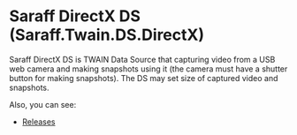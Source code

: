 # Saraff DirectX DS (Saraff.Twain.DS.DirectX)
Saraff DirectX DS is TWAIN Data Source that capturing video from a USB web camera and making snapshots using it 
(the camera must have a shutter button for making snapshots). 
The DS may set size of captured video and snapshots.

Also, you can see: 
* [Releases](https://github.com/saraff-9EB1047A4BEB4cef8506B29BA325BD5A/Saraff.Twain.DS.DirectX/releases)
